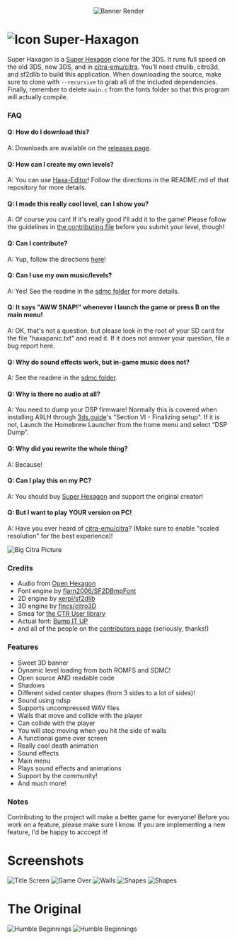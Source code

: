 <p align="center"><img style="text-align:center" src="./media/rendersmall.png" alt="Banner Render" title="Banner Render"/></p>

# ![Icon](./resource/icon.png "Icon") Super-Haxagon

Super Haxagon is a [Super Hexagon](http://superhexagon.com/) clone for the 3DS. It runs full speed on the old 3DS, new 3DS, and in [citra-emu/citra](https://github.com/citra-emu/citra). You'll need ctrulib, citro3d, and sf2dlib to build this application.
When downloading the source, make sure to clone with `--recursive` to grab all of the included dependencies. Finally, remember
to delete `main.c` from the fonts folder so that this program  will actually compile.

### FAQ

#### Q: How do I download this?
A: Downloads are available on the [releases page](https://github.com/RedInquisitive/Super-Haxagon/releases).

#### Q: How can I create my own levels?
A: You can use [Haxa-Editor](https://github.com/RedInquisitive/Haxa-Editor/tree/master)! Follow the directions in the README.md of that repository for more details.

#### Q: I made this really cool level, can I show you?
A: Of course you can! If it's really good I'll add it to the game! Please follow the guidelines in [the contributing file](https://github.com/RedInquisitive/Super-Haxagon/blob/master/CONTRIBUTING.md) before you submit your level, though!

#### Q: Can I contribute?
A: Yup, follow the directions [here](https://github.com/RedInquisitive/Super-Haxagon/blob/master/CONTRIBUTING.md)!

#### Q: Can I use my own music/levels?
A: Yes! See the readme in the [sdmc folder](https://github.com/RedInquisitive/Super-Haxagon/tree/master/sdmc) for more details.

#### Q: It says "AWW SNAP!" whenever I launch the game or press B on the main menu!
A: OK, that's not a question, but please look in the root of your SD card for the file "haxapanic.txt" and read it. If it does not answer your question, file a bug report here.

#### Q: Why do sound effects work, but in-game music does not?
A: See the readme in the [sdmc folder](https://github.com/RedInquisitive/Super-Haxagon/tree/master/sdmc).

#### Q: Why is there no audio at all?
A: You need to dump your DSP firmware! Normally this is covered when installing A9LH through [3ds.guide](https://3ds.guide/installing-arm9loaderhax#section-vi---finalizing-setup)'s "Section VI - Finalizing setup". If it is not, Launch the Homebrew Launcher from the home menu and select “DSP Dump”.

#### Q: Why did you rewrite the whole thing?
A: Because!

#### Q: Can I play this on my PC?
A: You should buy [Super Hexagon](http://superhexagon.com/) and support the original creator!

#### Q: But I want to play YOUR version on PC!
A: Have you ever heard of [citra-emu/citra](https://github.com/citra-emu/citra)? (Make sure to enable "scaled resolution" for the best experience)!

![Big Citra Picture](./media/haxagon.png "Super Haxagon but in Citra")

### Credits
 * Audio from [Open Hexagon](http://vittorioromeo.info/projects.html)
 * Font engine by [flarn2006/SF2DBmpFont](https://github.com/flarn2006/SF2DBmpFont)
 * 2D engine by [xerpi/sf2dlib](https://github.com/xerpi/sf2dlib)
 * 3D engine by [fincs/citro3D](https://github.com/fincs/citro3d)
 * Smea for [the CTR User library](https://github.com/smealum/ctrulib)
 * Actual font: [Bump IT UP](http://fontstruct.com/fontstructions/show/155156/bump_it_up)
 * and all of the people on the [contributors page](https://github.com/RedInquisitive/Super-Haxagon/graphs/contributors) (seriously, thanks!)

### Features

 * Sweet 3D banner
 * Dynamic level loading from both ROMFS and SDMC!
 * Open source AND readable code
 * Shadows
 * Different sided center shapes (from 3 sides to a lot of sides)!
 * Sound using ndsp
  * Supports uncompressed WAV files
 * Walls that move and collide with the player
  * Can collide with the player
  * You will stop moving when you hit the side of walls
 * A functional game over screen
  * Really cool death animation
  * Sound effects
 * Main menu
  * Plays sound effects and animations
 * Support by the community!
 * And much more!
 
### Notes

Contributing to the project will make a better game for everyone! Before you work on a feature, please make sure I know. If you are implementing a new feature, I'd be happy to acccept it! 

# Screenshots

![Title Screen](./media/testmenu_20161225_2335_00002.png "One of the many modes")
![Game Over](./media/testmenu_20161225_2348_00000.png "Game over! Go! Game over! Go!")
![Walls](./media/testmenu_20161225_2336_00003.png "The walls move twoards you!")
![Shapes](./media/testmenu_20161225_2337_00006.png "All shapes and sizes!")
![Shapes](./media/testmenu_20161225_2340_00011.png "Super Pentagon?")

# The Original

![Humble Beginnings](./media/scr_2_MERGED.png "Humble Arrow")
![Humble Beginnings](./media/scr_1_MERGED.png "The First Test")
